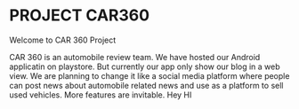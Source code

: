 # PROJECT CAR360

Welcome to CAR 360 Project

CAR 360 is an automobile review team. We have hosted our Android applicatin on playstore. But currently our app only show our blog in a web view. We are planning to change it like a social media platform where people can post news about automobile related news and use as a platform to sell used vehicles. More features are invitable.
Hey
HI

